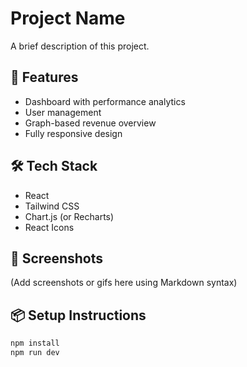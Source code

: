 # Project Name

A brief description of this project.

## 🚀 Features
- Dashboard with performance analytics
- User management
- Graph-based revenue overview
- Fully responsive design

## 🛠️ Tech Stack
- React
- Tailwind CSS
- Chart.js (or Recharts)
- React Icons

## 📸 Screenshots
(Add screenshots or gifs here using Markdown syntax)

## 📦 Setup Instructions
```bash
npm install
npm run dev

